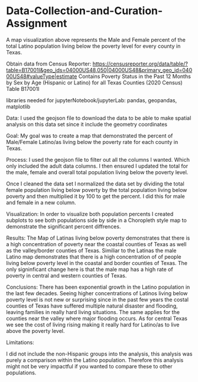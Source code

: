 # Data-Collection-and-Curation-Assignment

A map visualization above represents the Male and Female percent of the total Latino population living below the poverty level for every county in Texas.

Obtain data from Census Reporter: https://censusreporter.org/data/table/?table=B17001I&geo_ids=04000US48,050|04000US48&primary_geo_id=04000US48#valueType|estimate
Contains Poverty Status in the Past 12 Months by Sex by Age (Hispanic or Latino) for all Texas Counties (2020 Census) 
Table B17001I

libraries needed for jupyterNotebook/jupyterLab: pandas, geopandas, matplotlib

Data: I used the geojson file to download the data to be able to make spatial analysis on this data set since it include the geometry coordinates

Goal: My goal was to create a map that demonstrated the percent of Male/Female Latino/as living below the poverty rate for each county in Texas. 

Process: I used the geojson file to filter out all the columns I wanted. Which only included the adult data columns. I then ensured I updated the total for the male, female and overall total population living below the poverty level.

Once I cleaned the data set I normalized the data set by dividing the total female population living below poverty by the total population living below poverty and then multiplied it by 100 to get the percent. I did this for male and female in a new column. 

Visualization: In order to visualize both population percents I created subplots to see both populations side by side in a Choropleth style map to demonstrate the significant percent diffrences. 

Results:
The Map of Latinas living below poverty demonstrates that there is a high concentration of poverty near the coastal counties of Texas as well as the valley/border counties of Texas. Similiar to the Latinas the male Latino map demonstrates that there is a high concentration of of people living below poverty level in the coastal and border counties of Texas. The only signinficant change here is that the male map has a high rate of poverty in central and western counties of Texas.

Conclusions: 
There has been exponential growth in the Latino population in the last few decades. Seeing higher concentrations of Latinos living below poverty level is not new or surprising since in the past few years the costal counties of Texas have suffered multiple natural disaster and flooding, leaving families in really hard living situations. The same applies for the counties near the valley where major flooding occurs. As for central Texas we see the cost of living rising making it really hard for Latino/as to live above the poverty level. 

Limitations:

I did not include the non-Hispanic groups into the analysis, this analysis was purely a comparison within the Latino population. Therefore this analysis might not be very impactful if you wanted to compare these to other populations. 
